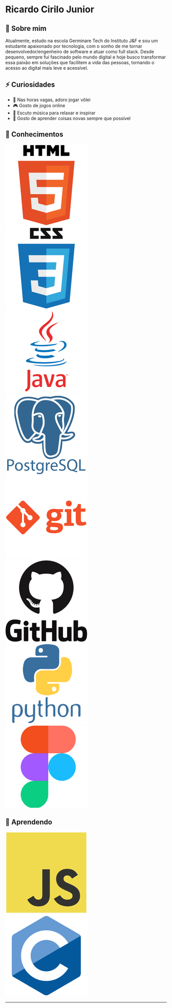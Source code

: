 # Ricardo Cirilo Junior

## 🚀 Sobre mim

  Atualmente, estudo na escola Germinare Tech do Instituto J&F e sou um estudante apaixonado por tecnologia, com o sonho de me tornar desenvolvedor/engenheiro de software e atuar como full stack. Desde pequeno, sempre fui fascinado pelo mundo digital e hoje busco transformar essa paixão em soluções que facilitem a vida das pessoas, tornando o acesso ao digital mais leve e acessível.
  
## ⚡ Curiosidades

- 🏐 Nas horas vagas, adoro jogar vôlei
- 🎮 Gosto de jogos online
- 🎵 Escuto música para relaxar e inspirar
- 📒 Gosto de aprender coisas novas sempre que possível

## 🧠 Conhecimentos
![ícone html](/img/html5-original-wordmark.svg) ![ícone css](/img/css3-original-wordmark.svg) ![ícone Java](img\java-original-wordmark.svg) ![ícone PostgreSQL](img\postgresql-plain-wordmark.svg) ![ícone git](img\git-plain-wordmark.svg) ![ícone GitHub](img\github-original-wordmark.svg) ![ícone pyhton](img\python-original-wordmark.svg) ![ícone figma](img\figma-original.svg)

## 📖 Aprendendo
![ícone JavaScript](img\javascript-original.svg) ![ícone C](img\c-original.svg)

---


<!--
[![Top Langs](https://github-readme-stats.vercel.app/api/top-langs/?username=RicardoCiriloJunior&layout=compact)](https://github.com/anuraghazra/github-readme-stats)
-->
